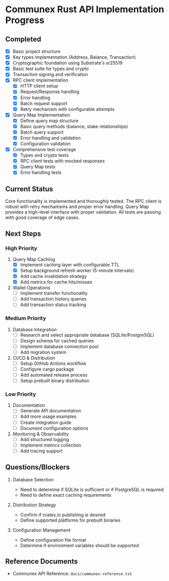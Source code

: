# Communex Rust API Implementation Progress

## Completed

- [x] Basic project structure
- [x] Key types implementation (Address, Balance, Transaction)
- [x] Cryptographic foundation using Substrate's sr25519
- [x] Basic test suite for types and crypto
- [x] Transaction signing and verification
- [x] RPC client implementation
  - [x] HTTP client setup
  - [x] Request/Response handling
  - [x] Error handling
  - [x] Batch request support
  - [x] Retry mechanism with configurable attempts
- [x] Query Map Implementation
  - [x] Define query map structure
  - [x] Basic query methods (balance, stake relationships)
  - [x] Batch query support
  - [x] Error handling and validation
  - [x] Configuration validation
- [x] Comprehensive test coverage
  - [x] Types and crypto tests
  - [x] RPC client tests with mocked responses
  - [x] Query Map tests
  - [x] Error handling tests

## Current Status

Core functionality is implemented and thoroughly tested. The RPC client is robust with retry mechanisms and proper error handling. Query Map provides a high-level interface with proper validation. All tests are passing with good coverage of edge cases.

## Next Steps

### High Priority

1. Query Map Caching
   - [x] Implement caching layer with configurable TTL
   - [x] Setup background refresh worker (5-minute intervals)
   - [x] Add cache invalidation strategy
   - [x] Add metrics for cache hits/misses

2. Wallet Operations
   - [ ] Implement transfer functionality
   - [ ] Add transaction history queries
   - [ ] Add transaction status tracking

### Medium Priority

1. Database Integration
   - [ ] Research and select appropriate database (SQLite/PostgreSQL)
   - [ ] Design schema for cached queries
   - [ ] Implement database connection pool
   - [ ] Add migration system

2. CI/CD & Distribution
   - [ ] Setup GitHub Actions workflow
   - [ ] Configure cargo package
   - [ ] Add automated release process
   - [ ] Setup prebuilt binary distribution

### Low Priority

1. Documentation
   - [ ] Generate API documentation
   - [ ] Add more usage examples
   - [ ] Create integration guide
   - [ ] Document configuration options

2. Monitoring & Observability
   - [ ] Add structured logging
   - [ ] Implement metrics collection
   - [ ] Add tracing support

## Questions/Blockers

1. Database Selection
   - Need to determine if SQLite is sufficient or if PostgreSQL is required
   - Need to define exact caching requirements

2. Distribution Strategy
   - Confirm if crates.io publishing is desired
   - Define supported platforms for prebuilt binaries

3. Configuration Management
   - Define configuration file format
   - Determine if environment variables should be supported

## Reference Documents

- Communex API Reference: `docs/communex-reference.txt`

